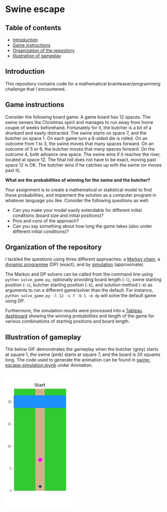 # Swine escape


## Table of contents
  * [Introduction](#introduction)
  * [Game instructions](#game-instructions)
  * [Organization of the repository](#organization-of-the-repository)
  * [Illustration of gameplay](#illustration-of-gameplay)


## Introduction
This repository contains code for a mathematical brainteaser/programming challenge that I encountered.


## Game instructions
Consider the following board game: A game board has 12 spaces. The swine senses the Christmas spirit and manages to run away from home couple of weeks beforehand. Fortunately for it, the butcher is a bit of a drunkard and easily distracted. The swine starts on space 7, and the butcher on space 1. On each game turn a 6-sided die is rolled. On an outcome from 1 to 3, the swine moves that many spaces forward. On an outcome of 5 or 6, the butcher moves that many spaces forward. On the outcome 4, both advance one space. The swine wins if it reaches the river, located at space 12. The final roll does not have to be exact, moving past space 12 is OK. The butcher wins if he catches up with the swine (or moves past it).


**What are the probabilities of winning for the swine and the butcher?**

Your assignment is to create a mathematical or statistical model to find these probabilities, and implement the solution as a computer program in whatever language you like. Consider the following questions as well:

* Can you make your model easily extendable for different initial conditions (board size and initial positions)?
* Pros and cons of the approach?
* Can you say something about how long the game takes (also under different initial conditions)?


## Organization of the repository

I tackled the questions using three different approaches: a [Markov chain](../master/markov.ipynb), a [dynamic programme](../master/dp.ipynb) (DP) (exact), and by [simulation](../master/simulation.ipynb) (approximate). 

The Markov and DP solvers can be called from the command line using ``python solve_game.py``, optionally providing board length (``-l``), swine starting position (``-s``), butcher starting position (``-b``), and solution method (``-m``) as arguments to run a different game/solver than the default. For instance, ``python solve_game.py -l 12 -s 7 -b 1 -m dp`` will solve the default game using DP.

Furthermore, the simulation results were processed into a [Tableau dashboard](https://public.tableau.com/profile/meeke.roet#!/vizhome/Dashboardswineescape/Swineescapedashboard) showing the winning probabilities and length of the game for various combinations of starting positions and board length.




## Illustration of gameplay

The below GIF demonstrates the gameplay when the butcher (grey) starts at square 1, the swine (pink) starts at square 7, and the board is 20 squares long. The code used to generate the animation can be found in [swine-escape-simulation.ipynb](../master/swine-escape-simulation.ipynb) under Animation.

![Output sample](https://github.com/MeekeRoet/swine-escape/blob/master/swine-escape.gif)
